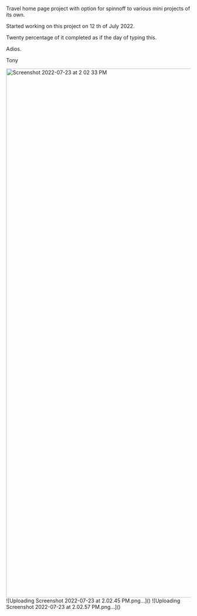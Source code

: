 Travel home page project with option for spinnoff to various mini projects of its own.

Started working on this project on 12 th of July 2022. 

Twenty percentage of it completed as if the day of typing this.


Adios.

Tony



<img width="1440" alt="Screenshot 2022-07-23 at 2 02 33 PM" src="https://user-images.githubusercontent.com/54979586/180597360-8281fcfa-5148-4266-9bb3-40693ebe449a.png">
![Uploading Screenshot 2022-07-23 at 2.02.45 PM.png…]()
![Uploading Screenshot 2022-07-23 at 2.02.57 PM.png…]()
